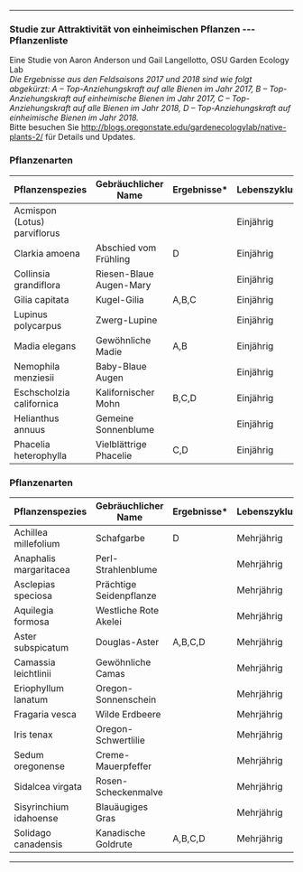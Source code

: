 ---

### Studie zur Attraktivität von einheimischen Pflanzen --- Pflanzenliste  
Eine Studie von Aaron Anderson und Gail Langellotto, OSU Garden Ecology Lab  
*Die Ergebnisse aus den Feldsaisons 2017 und 2018 sind wie folgt abgekürzt: A – Top-Anziehungskraft auf alle Bienen im Jahr 2017, B – Top-Anziehungskraft auf einheimische Bienen im Jahr 2017, C – Top-Anziehungskraft auf alle Bienen im Jahr 2018, D – Top-Anziehungskraft auf einheimische Bienen im Jahr 2018.*  
Bitte besuchen Sie http://blogs.oregonstate.edu/gardenecologylab/native-plants-2/ für Details und Updates.  

### Pflanzenarten  
| Pflanzenspezies                 | Gebräuchlicher Name              | Ergebnisse* | Lebenszyklus | Blütenfarbe    |
|---------------------------------|----------------------------------|-------------|--------------|----------------|
| Acmispon (Lotus) parviflorus    |                                  |             | Einjährig    | Weiß/Rosa      |
| Clarkia amoena                  | Abschied vom Frühling           | D           | Einjährig    | Rosa           |
| Collinsia grandiflora           | Riesen-Blaue Augen-Mary         |             | Einjährig    | Blau           |
| Gilia capitata                  | Kugel-Gilia                     | A,B,C       | Einjährig    | Blau           |
| Lupinus polycarpus              | Zwerg-Lupine                    |             | Einjährig    | Lila/Blau      |
| Madia elegans                   | Gewöhnliche Madie               | A,B         | Einjährig    | Gelb           |
| Nemophila menziesii             | Baby-Blaue Augen                |             | Einjährig    | Blau/Weiß      |
| Eschscholzia californica        | Kalifornischer Mohn             | B,C,D       | Einjährig    | Orange         |
| Helianthus annuus               | Gemeine Sonnenblume             |             | Einjährig    | Gelb           |
| Phacelia heterophylla           | Vielblättrige Phacelie          | C,D         | Einjährig    | Weiß           |

### Pflanzenarten  
| Pflanzenspezies                 | Gebräuchlicher Name              | Ergebnisse* | Lebenszyklus | Blütenfarbe    |
|---------------------------------|----------------------------------|-------------|--------------|----------------|
| Achillea millefolium            | Schafgarbe                      | D           | Mehrjährig   | Weiß           |
| Anaphalis margaritacea          | Perl-Strahlenblume              |             | Mehrjährig   | Weiß           |
| Asclepias speciosa              | Prächtige Seidenpflanze          |             | Mehrjährig   | Rosa/Weiß      |
| Aquilegia formosa               | Westliche Rote Akelei           |             | Mehrjährig   | Rot            |
| Aster subspicatum               | Douglas-Aster                   | A,B,C,D     | Mehrjährig   | Lila           |
| Camassia leichtlinii            | Gewöhnliche Camas               |             | Mehrjährig   | Lila/Weiß      |
| Eriophyllum lanatum             | Oregon-Sonnenschein             |             | Mehrjährig   | Gelb           |
| Fragaria vesca                  | Wilde Erdbeere                  |             | Mehrjährig   | Weiß           |
| Iris tenax                      | Oregon-Schwertlilie             |             | Mehrjährig   | Lila           |
| Sedum oregonense                | Creme-Mauerpfeffer              |             | Mehrjährig   | Gelb           |
| Sidalcea virgata                | Rosen-Scheckenmalve             |             | Mehrjährig   | Rosa           |
| Sisyrinchium idahoense          | Blauäugiges Gras                |             | Mehrjährig   | Blau/Lila      |
| Solidago canadensis             | Kanadische Goldrute             | A,B,C,D     | Mehrjährig   | Gelb           |

---